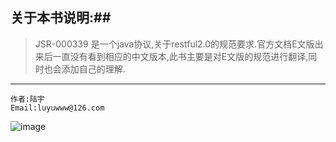 ## 关于本书说明:##
>    JSR-000339 是一个java协议,关于restful2.0的规范要求.官方文档E文版出来后一直没有看到相应的中文版本,此书主要是对E文版的规范进行翻译,同时也会添加自己的理解.
    
----
    作者:陆宇
    Email:luyuwww@126.com

![image](F:/happy/photo/11.jpg)